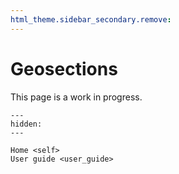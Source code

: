```yaml
---
html_theme.sidebar_secondary.remove:
---
```


# Geosections

This page is a work in progress. 


```{toctree}
---
hidden:
---

Home <self>
User guide <user_guide>
```
